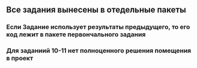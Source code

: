 ## Все задания вынесены в отедельные пакеты
### Если Задание использует результаты предыдущего, то его код лежит в пакете первончального задания
### Для заданиий 10-11 нет полноценного решения помещения в проект